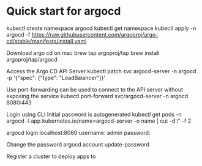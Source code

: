 # Quick start for argocd

kubectl create namespace argocd
kubectl get namespace
kubectl apply -n argocd -f https://raw.githubusercontent.com/argoproj/argo-cd/stable/manifests/install.yaml

Download argo cd on mac
brew tap argoproj/tap
brew install argoproj/tap/argocd


Access the Argo CD API Server
kubectl patch svc argocd-server -n argocd -p '{"spec": {"type": "LoadBalancer"}}'

Use port-forwarding can be used to connect to the API server without exposing the service
kubectl port-forward svc/argocd-server -n argocd 8080:443

Login using CLI
Initial password is autogenerated
kubectl get pods -n argocd -l app.kubernetes.io/name=argocd-server -o name | cut -d'/' -f 2


argocd login localhost:8080
username: admin
password: <auto-generated password>

Change the password
argocd account update-password


Register a cluster to deploy apps to
